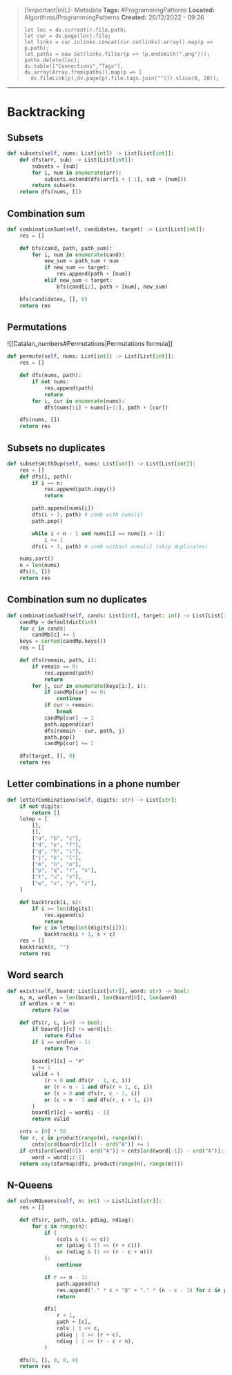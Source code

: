 > [!important|inIL]- Metadata
> **Tags:** #ProgrammingPatterns 
> **Located:** Algorithms/ProgrammingPatterns
> **Created:** 26/12/2022 - 09:26
> ```dataviewjs
>let loc = dv.current().file.path;
>let cur = dv.page(loc).file;
>let links = cur.inlinks.concat(cur.outlinks).array().map(p => p.path);
>let paths = new Set(links.filter(p => !p.endsWith(".png")));
>paths.delete(loc);
>dv.table(["Connections","Tags"], dv.array(Array.from(paths)).map(p => [
>   dv.fileLink(p),dv.page(p).file.tags.join("")]).slice(0, 20));
> ```

___
# Backtracking 

## Subsets
```python
def subsets(self, nums: List[int]) -> List[List[int]]:
    def dfs(arr, sub) -> List[List[int]]:
        subsets = [sub]
        for i, num in enumerate(arr):
            subsets.extend(dfs(arr[i + 1 :], sub + [num]))
        return subsets
    return dfs(nums, [])
```
## Combination sum
```python
def combinationSum(self, candidates, target) -> List[List[int]]:
    res = []

    def bfs(cand, path, path_sum):
        for i, num in enumerate(cand):
            new_sum = path_sum + num
            if new_sum == target:
                res.append(path + [num])
            elif new_sum < target:
                bfs(cand[i:], path + [num], new_sum)

    bfs(candidates, [], 0)
    return res
```


## Permutations
![[Catalan_numbers#Permutations|Permutations formula]]

```python
def permute(self, nums: List[int]) -> List[List[int]]:
    res = []

    def dfs(nums, path):
        if not nums:
            res.append(path)
            return
        for i, cur in enumerate(nums):
            dfs(nums[:i] + nums[i+1:], path + [cur])

    dfs(nums, [])
    return res
```
## Subsets no duplicates
```python
def subsetsWithDup(self, nums: List[int]) -> List[List[int]]:
    res = []
    def dfs(i, path):
        if i == n:
            res.append(path.copy())
            return

        path.append(nums[i])
        dfs(i + 1, path) # comb with nums[i]
        path.pop()

        while i < n - 1 and nums[i] == nums[i + 1]: 
            i += 1
        dfs(i + 1, path) # comb without nums[i] (skip duplicates)

    nums.sort()
    n = len(nums)
    dfs(0, [])
    return res
```

## Combination sum no duplicates 

```python
def combinationSum2(self, cands: List[int], target: int) -> List[List[int]]:
    candMp = defaultdict(int)
    for c in cands:
        candMp[c] += 1
    keys = sorted(candMp.keys())
    res = []

    def dfs(remain, path, i):
        if remain == 0:
            res.append(path)
            return
        for j, cur in enumerate(keys[i:], i):
            if candMp[cur] == 0:
                continue
            if cur > remain:
                break
            candMp[cur] -= 1
            path.append(cur)
            dfs(remain - cur, path, j)
            path.pop()
            candMp[cur] += 1

    dfs(target, [], 0)
    return res
```


## Letter combinations in a phone number 
```python
def letterCombinations(self, digits: str) -> List[str]:
    if not digits:
        return []
    letmp = [
        [],
        [],
        ["a", "b", "c"],
        ["d", "e", "f"],
        ["g", "h", "i"],
        ["j", "k", "l"],
        ["m", "n", "o"],
        ["p", "q", "r", "s"],
        ["t", "u", "v"],
        ["w", "x", "y", "z"],
    ]

    def backtrack(i, s):
        if i >= len(digits):
            res.append(s)
            return
        for c in letmp[int(digits[i])]:
            backtrack(i + 1, s + c)
    res = []
    backtrack(0, "")
    return res
```
## Word search 

```python
def exist(self, board: List[List[str]], word: str) -> bool:
    n, m, wrdlen = len(board), len(board[0]), len(word)
    if wrdlen > m * n:
        return False

    def dfs(r, c, i=0) -> bool:
        if board[r][c] != word[i]:
            return False
        if i == wrdlen - 1:
            return True
        
        board[r][c] = "#"
        i += 1
        valid = (
            (r > 0 and dfs(r - 1, c, i))
            or (r < n - 1 and dfs(r + 1, c, i))
            or (c > 0 and dfs(r, c - 1, i))
            or (c < m - 1 and dfs(r, c + 1, i))
        )
        board[r][c] = word[i - 1]
        return valid

    cnts = [0] * 58
    for r, c in product(range(n), range(m)):
        cnts[ord(board[r][c]) - ord("A")] += 1
    if cnts[ord(word[0]) - ord("A")] > cnts[ord(word[-1]) - ord("A")]:
        word = word[::-1]
    return any(starmap(dfs, product(range(n), range(m))))
```
## N-Queens
```python
def solveNQueens(self, n: int) -> List[List[str]]:
    res = []

    def dfs(r, path, cols, pdiag, ndiag):
        for c in range(n):
            if (
                (cols & (1 << c))
                or (pdiag & (1 << (r + c)))
                or (ndiag & (1 << (r - c + n)))
            ):
                continue

            if r == n - 1:
                path.append(c)
                res.append("." * c + "Q" + "." * (n - c - 1) for c in path)
                return

            dfs(
                r + 1,
                path + [c],
                cols | 1 << c,
                pdiag | 1 << (r + c),
                ndiag | 1 << (r - c + n),
            )

    dfs(0, [], 0, 0, 0)
    return res
```







